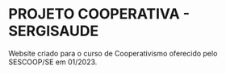 # PROJETO COOPERATIVA - SERGISAUDE

Website criado para o curso de Cooperativismo oferecido pelo SESCOOP/SE em 01/2023.
